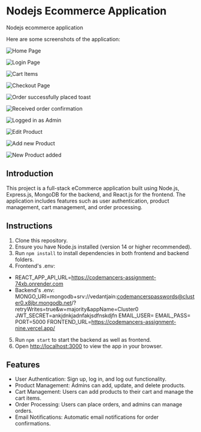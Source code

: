 # Nodejs Ecommerce Application

Nodejs ecommerce application

Here are some screenshots of the application:

![Home Page](./frontend/public/screenshots/1.png)

![Login Page](./frontend/public/screenshots/2.png)

![Cart Items](./frontend/public/screenshots/3.png)

![Checkout Page](./frontend/public/screenshots/4.png)

![Order successfully placed toast](./frontend/public/screenshots/5.png)

![Received order confirmation](./frontend/public/screenshots/6.png)

![Logged in as Admin](./frontend/public/screenshots/7.png)

![Edit Product](./frontend/public/screenshots/8.png)

![Add new Product](./frontend/public/screenshots/9.png)

![New Product added](./frontend/public/screenshots/10.png)


## Introduction

This project is a full-stack eCommerce application built using Node.js, Express.js, MongoDB for the backend, and React.js for the frontend. The application includes features such as user authentication, product management, cart management, and order processing.

## Instructions

1. Clone this repository.
2. Ensure you have Node.js installed (version 14 or higher recommended).
3. Run `npm install` to install dependencies in both frontend and backend folders.
4. Frontend's .env: 
- REACT_APP_API_URL=https://codemancers-assignment-74xb.onrender.com
- Backend's .env: 
MONGO_URI=mongodb+srv://vedantjain:codemancerspasswords@cluster0.x8jbr.mongodb.net/?retryWrites=true&w=majority&appName=Cluster0
JWT_SECRET=ankjdnkjadnfakjsdfnskdjfn
EMAIL_USER=
EMAIL_PASS=
PORT=5000
FRONTEND_URL=https://codemancers-assignment-nine.vercel.app/
5. Run `npm start` to start the backend as well as frontend.
6. Open [http://localhost:3000](http://localhost:3000) to view the app in your browser.

## Features

- User Authentication: Sign up, log in, and log out functionality.
- Product Management: Admins can add, update, and delete products.
- Cart Management: Users can add products to their cart and manage the cart items.
- Order Processing: Users can place orders, and admins can manage orders.
- Email Notifications: Automatic email notifications for order confirmations.